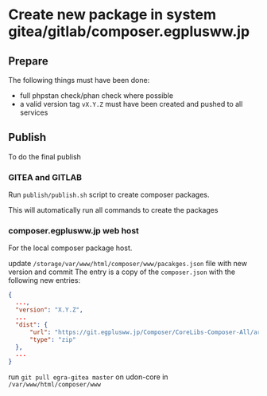 # Create new package in system gitea/gitlab/composer.egplusww.jp

## Prepare

The following things must have been done:

- full phpstan check/phan check where possible
- a valid version tag `vX.Y.Z` must have been created and pushed to all services

## Publish

To do the final publish

### GITEA and GITLAB

Run `publish/publish.sh` script to create composer packages.

This will automatically run all commands to create the packages

### composer.egplusww.jp web host

For the local composer package host.

update `/storage/var/www/html/composer/www/pacakges.json` file with new version and commit
The entry is a copy of the `composer.json` with the following new entries:

```json
{
  ...,
  "version": "X.Y.Z",
  ...
  "dist": {
      "url": "https://git.egplusww.jp/Composer/CoreLibs-Composer-All/archive/vX.Y.Z.zip",
      "type": "zip"
  },
  ...
}
```

run `git pull egra-gitea master` on udon-core in `/var/www/html/composer/www`
